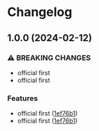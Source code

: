 # Changelog

## 1.0.0 (2024-02-12)


### ⚠ BREAKING CHANGES

* official first
* official first

### Features

* official first ([1ef76b1](https://github.com/silence-laboratories/silent-shard-dkls23-ll/commit/1ef76b14896ec026777599a28071ab361498d885))
* official first ([1ef76b1](https://github.com/silence-laboratories/silent-shard-dkls23-ll/commit/1ef76b14896ec026777599a28071ab361498d885))
